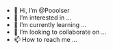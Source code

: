 - 👋 Hi, I’m @Pooolser
- 👀 I’m interested in ...
- 🌱 I’m currently learning ...
- 💞️ I’m looking to collaborate on ...
- 📫 How to reach me ...

<!---
Pooolser/Pooolser is a ✨ special ✨ repository because its `README.md` (this file) appears on your GitHub profile.
You can click the Preview link to take a look at your changes.
--->
